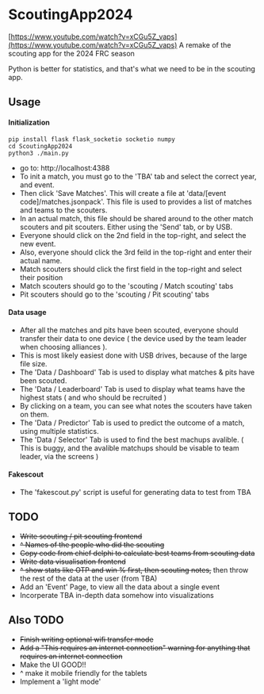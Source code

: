 # ScoutingApp2024
[https://www.youtube.com/watch?v=xCGu5Z_vaps](https://www.youtube.com/watch?v=xCGu5Z_vaps)
A remake of the scouting app for the 2024 FRC season

Python is better for statistics, and that's what we need to be in the scouting app.
## Usage
#### Initialization
`pip install flask flask_socketio socketio numpy`   
`cd ScoutingApp2024`   
`python3 ./main.py`   
- go to: http://localhost:4388
- To init a match, you must go to the 'TBA' tab and select the correct year, and event.
- Then click 'Save Matches'. This will create a file at 'data/[event code]/matches.jsonpack'. This file is used to provides a list of matches and teams to the scouters.
- In an actual match, this file should be shared around to the other match scouters and pit scouters. Either using the 'Send' tab, or by USB.
- Everyone should click on the 2nd field in the top-right, and select the new event.
- Also, everyone should click the 3rd feild in the top-right and enter their actual name.
- Match scouters should click the first field in the top-right and select their position
- Match scouters should go to the 'scouting / Match scouting' tabs
- Pit scouters should go to the 'scouting / Pit scouting' tabs

#### Data usage
- After all the matches and pits have been scouted, everyone should transfer their data to one device ( the device used by the team leader when choosing alliances ).
- This is most likely easiest done with USB drives, because of the large file size.
- The 'Data / Dashboard' Tab is used to display what matches & pits have been scouted.
- The 'Data / Leaderboard' Tab is used to display what teams have the highest stats ( and who should be recruited )
- By clicking on a team, you can see what notes the scouters have taken on them.
- The 'Data / Predictor' Tab is used to predict the outcome of a match, using multiple statistics.
- The 'Data / Selector' Tab is used to find the best machups avalible. ( This is buggy, and the avalible matchups should be visable to team leader, via the screens )

#### Fakescout
- The 'fakescout.py' script is useful for generating data to test from TBA

## TODO
- ~~Write scouting / pit scouting frontend~~
- ~~^ Names of the people who did the scouting~~
- ~~Copy code from chief delphi to calculate best teams from scouting data~~
- ~~Write data visualisation frontend~~
- ~~^ show stats like OTP and win % first, then scouting notes,~~ then throw the rest of the data at the user (from TBA)
- Add an 'Event' Page, to view all the data about a single event
- Incorperate TBA in-depth data somehow into visualizations

## Also TODO
- ~~Finish writing optional wifi transfer mode~~
- ~~Add a "This requires an internet connection" warning for anything that requires an internet connection~~
- Make the UI GOOD!!
- ^ make it mobile friendly for the tablets
- Implement a 'light mode'